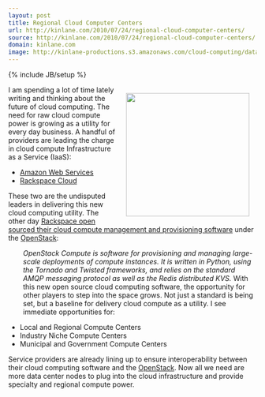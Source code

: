 ```yaml
---
layout: post
title: Regional Cloud Computer Centers
url: http://kinlane.com/2010/07/24/regional-cloud-computer-centers/
source: http://kinlane.com/2010/07/24/regional-cloud-computer-centers/
domain: kinlane.com
image: http://kinlane-productions.s3.amazonaws.com/cloud-computing/datacenter1.png
---
```

{% include JB/setup %}<p><img class="alignnone" style="padding: 15px;" title="Cloud Compute Centers" src="http://kinlane-productions.s3.amazonaws.com/cloud-computing/datacenter1.png" alt="" width="250" align="right" />I am spending a lot of time lately writing and thinking about the future of cloud computing. The need for raw cloud compute power is growing as a utility for every day business. A handful of providers are leading the charge in cloud compute Infrastructure as a Service (IaaS):
<ul class="mainlist">
	<li><a href="http://aws.amazon.com/" target="_blank">Amazon Web Services</a></li>
	<li><a href="http://www.rackspacecloud.com/" target="_blank">Rackspace Cloud</a></li>
</ul>
These two are the undisputed leaders in delivering this new cloud computing utility. The other day <a href="http://www.kinlane.com/2010/07/openstack-open-source-open-standards-cloud/">Rackspace open sourced their cloud compute management and provisioning software</a> under the <a href="http://www.openstack.org" target="_blank">OpenStack</a>:
<p style="padding-left: 30px;"><em>OpenStack Compute is software for provisioning and managing large-scale deployments of compute instances. It is written in Python, using the Tornado and Twisted frameworks, and relies on the standard AMQP messaging protocol as well as the Redis distributed KVS.</em>
With this new open source cloud computing software, the opportunity for other players to step into the space grows. Not just a standard is being set, but a baseline for delivery cloud compute as a utility. I see immediate opportunities for:
<ul class="mainlist">
	<li>Local and Regional Compute Centers</li>
	<li>Industry Niche Compute Centers</li>
	<li>Municipal and Government Compute Centers</li>
</ul>
Service providers are already lining up to ensure interoperability between their cloud computing software and the <a href="http://www.openstack.org/" target="_blank">OpenStack</a>. Now all we need are more data center nodes to plug into the cloud infrastructure and provide specialty and regional compute power.</p>
